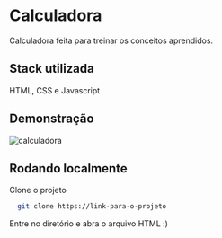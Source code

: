 
# Calculadora

Calculadora feita para treinar os conceitos aprendidos.


## Stack utilizada

HTML, CSS e Javascript

## Demonstração

![calculadora](https://i.imgur.com/2cF02o0.png)

## Rodando localmente

Clone o projeto

```bash
  git clone https://link-para-o-projeto
```

Entre no diretório e abra o arquivo HTML :)
